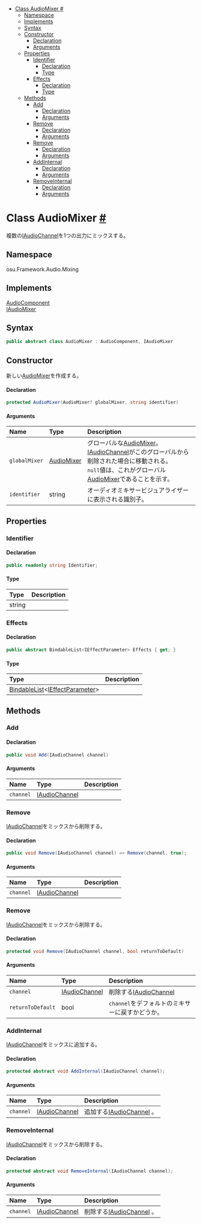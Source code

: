 - [Class AudioMixer #](#class-audiomixer-)
  - [Namespace](#namespace)
  - [Implements](#implements)
  - [Syntax](#syntax)
  - [Constructor](#constructor)
      - [Declaration](#declaration)
      - [Arguments](#arguments)
  - [Properties](#properties)
    - [Identifier](#identifier)
      - [Declaration](#declaration-1)
      - [Type](#type)
    - [Effects](#effects)
      - [Declaration](#declaration-2)
      - [Type](#type-1)
  - [Methods](#methods)
    - [Add](#add)
      - [Declaration](#declaration-3)
      - [Arguments](#arguments-1)
    - [Remove](#remove)
      - [Declaration](#declaration-4)
      - [Arguments](#arguments-2)
    - [Remove](#remove-1)
      - [Declaration](#declaration-5)
      - [Arguments](#arguments-3)
    - [AddInternal](#addinternal)
      - [Declaration](#declaration-6)
      - [Arguments](#arguments-4)
    - [RemoveInternal](#removeinternal)
      - [Declaration](#declaration-7)
      - [Arguments](#arguments-5)



# Class AudioMixer [#](https://github.com/ppy/osu-framework/blob/master/osu.Framework/Audio/Mixing/AudioMixer.cs#L13)
複数の[IAudioChannel]()を1つの出力にミックスする。


## Namespace
osu.Framework.Audio.Mixing


## Implements
[AudioComponent]()<br>
[IAudioMixer]()


## Syntax
```csharp
public abstract class AudioMixer : AudioComponent, IAudioMixer
```


## Constructor
新しい[AudioMixer]()を作成する。
#### Declaration
```csharp
protected AudioMixer(AudioMixer? globalMixer, string identifier)
```
#### Arguments
|Name|Type|Description|
|:-|:-|:-|
|`globalMixer`|[AudioMixer]()|グローバルな[AudioMixer]()。[IAudioChannel]()がこのグローバルから削除された場合に移動される。<br>`null`値は、これがグローバル[AudioMixer]()であることを示す。|
|`identifier`|string|オーディオミキサービジュアライザーに表示される識別子。|


## Properties

### Identifier
#### Declaration
```csharp
public readonly string Identifier;
```
#### Type
|Type|Description|
|:-|:-|
|string||

### Effects
#### Declaration
```csharp
public abstract BindableList<IEffectParameter> Effects { get; }
```
#### Type
|Type|Description|
|:-|:-|
|[BindableList]()\<[IEffectParameter]()\>||


## Methods

### Add
#### Declaration
```csharp
public void Add(IAudioChannel channel)
```
#### Arguments
|Name|Type|Description|
|:-|:-|:-|
|`channel`|[IAudioChannel]()||

### Remove
[IAudioChannel]()をミックスから削除する。
#### Declaration
```csharp
public void Remove(IAudioChannel channel) => Remove(channel, true);
```
#### Arguments
|Name|Type|Description|
|:-|:-|:-|
|`channel`|[IAudioChannel]()||

### Remove
[IAudioChannel]()をミックスから削除する。
#### Declaration
```csharp
protected void Remove(IAudioChannel channel, bool returnToDefault)
```
#### Arguments
|Name|Type|Description|
|:-|:-|:-|
|`channel`|[IAudioChannel]()|削除する[IAudioChannel]()|
|`returnToDefault`|bool|`channel`をデフォルトのミキサーに戻すかどうか。|

### AddInternal
[IAudioChannel]()をミックスに追加する。
#### Declaration
```csharp
protected abstract void AddInternal(IAudioChannel channel);
```
#### Arguments
|Name|Type|Description|
|:-|:-|:-|
|`channel`|[IAudioChannel]()|追加する[IAudioChannel]() 。|

### RemoveInternal
[IAudioChannel]()をミックスから削除する。
#### Declaration
```csharp
protected abstract void RemoveInternal(IAudioChannel channel);
```
#### Arguments
|Name|Type|Description|
|:-|:-|:-|
|`channel`|[IAudioChannel]()|削除する[IAudioChannel]() 。|